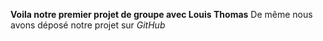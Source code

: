 **Voila notre premier projet de groupe avec Louis Thomas**
De même nous avons déposé notre projet sur *GitHub*